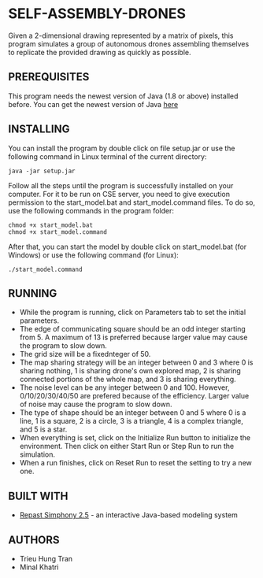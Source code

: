 # SELF-ASSEMBLY-DRONES
Given a 2-dimensional drawing represented by a matrix of pixels, this program simulates a group of autonomous drones assembling themselves to replicate the provided drawing  as quickly as possible.

## PREREQUISITES
This program needs the newest version of Java (1.8 or above) installed before. You can get the newest version of Java [here](https://java.com/en/download/)

## INSTALLING
You can install the program by double click on file setup.jar or use the following command in Linux terminal of the current directory: 
```
java -jar setup.jar
```
Follow all the steps until the program is successfully installed on your computer.
For it to be run on CSE server, you need to give execution permission to the start_model.bat and start_model.command files. To do so, use the following commands in the program folder: 
```
chmod +x start_model.bat
chmod +x start_model.command
```
After that, you can start the model by double click on start_model.bat (for Windows) or use the following command (for Linux): 
```
./start_model.command
```

## RUNNING
- While the program is running, click on Parameters tab to set the initial parameters. 
- The edge of communicating square should be an odd integer starting from 5. A maximum of 13 is preferred because larger value may cause the program to slow down.
- The grid size will be a fixednteger of 50.
- The map sharing strategy will be an integer between 0 and 3 where 0 is sharing nothing, 1 is sharing drone's own explored map, 2 is sharing connected portions of the whole map, and 3 is sharing everything.
- The noise level can be any integer between 0 and 100. However, 0/10/20/30/40/50 are prefered because of the efficiency. Larger value of noise may cause the program to slow down.
- The type of shape should be an integer between 0 and 5 where 0 is a line, 1 is a square, 2 is a circle, 3 is a triangle, 4 is a complex triangle, and 5 is a star.
- When everything is set, click on the Initialize Run button to initialize the environment. Then click on either Start Run or Step Run to run the simulation. 
- When a run finishes, click on Reset Run to reset the setting to try a new one.

## BUILT WITH
- [Repast Simphony 2.5](https://repast.github.io/repast_simphony.html) - an interactive Java-based modeling system

## AUTHORS
- Trieu Hung Tran
- Minal Khatri 
